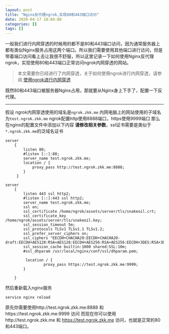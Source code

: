 ```yaml
---
layout: post
title: "Nginx反代理ngrok,实现80和443端口访问"
date: 2020-04-17 18:04:00
categories: []
tags: []
---
```

一般我们进行内网穿透的时候用的都不是80和443端口访问，因为通常服务器上都有类似Nginx服务占用这两个端口。所以我们需要使用其他端口进行访问，但是带着端口访问看上去让我很不舒服，所以这里记录一下如何使用Nginx反代理ngrok，实现使用80和443端口正常访问ngrok内网穿透的网站。<!--more-->
> 本文需要你已经进行了内网穿透，关于如何使用ngrok进行内网穿透，请参阅 [使用ngrok进行内网穿透](https://zkk.me/0x002c.html "使用ngrok进行内网穿透")

既然80和443端口被服务器Nginx占用，那就要从Nginx身上下手了，配置一下反代理。

------------


假设
ngrok内网穿透使用的域名是`ngrok.zkk.me`
内网电脑上的网站使用的子域名为`test.ngrok.zkk.me`
ngrok配置http使用8888端口，https使用9999端口
那么在nginx的配置文件中添加以下内容
**请修改相关参数**，ssl证书需要是类似于`*.ngrok.zkk.me`的泛域名证书
```shell
server
    {
        listen 80;
        #listen [::]:80;
        server_name test.ngrok.zkk.me;
        location / {
            proxy_pass http://test.ngrok.zkk.me:8888;
        }
     }

server
    {
        listen 443 ssl http2;
        #listen [::]:443 ssl http2;
        server_name test.ngrok.zkk.me;
        ssl on;
        ssl_certificate /home/ngrok/assets/server/tls/snakeoil.crt;
        ssl_certificate_key /home/ngrok/assets/server/tls/snakeoil.key;
        ssl_session_timeout 5m;
        ssl_protocols TLSv1 TLSv1.1 TLSv1.2;
        ssl_prefer_server_ciphers on;
        ssl_ciphers "EECDH+CHACHA20:EECDH+CHACHA20-draft:EECDH+AES128:RSA+AES128:EECDH+AES256:RSA+AES256:EECDH+3DES:RSA+3DES:!MD5";
        ssl_session_cache builtin:1000 shared:SSL:10m;
        #ssl_dhparam /usr/local/nginx/conf/ssl/dhparam.pem;

         location / {
                 proxy_pass https://test.ngrok.zkk.me:9999;
        }

    }
```

然后重新载入nginx服务
```shell
service nginx reload
```
原先你需要使用http://test.ngrok.zkk.me:8888 和https://test.ngrok.zkk.me:9999 访问
而现在你可以使用http://test.ngrok.zkk.me 和 https://test.ngrok.zkk.me 访问，也就是正常的80和443端口。